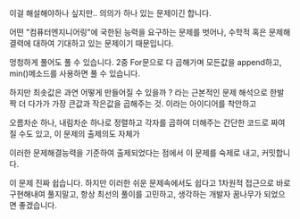 이걸 해설해야하나 싶지만.. 의의가 하나 있는 문제이긴 합니다.

어떤 "컴퓨터엔지니어링"에 국한된 능력을 요구하는 문제를 벗어나, 수학적 혹은
문제해결력에 대하여 기대하고 있는 문제이기 때문입니다.

멍청하게 풀어도 풀 수 있습니다. 2중 For문으로 다 곱해가며 
모든값을 append하고, min()메소드를 사용하면 풀 수 있습니다.

하지만 최솟값은 과연 어떻게 만들어질 수 있을까 ? 라는 근본적인 문제 해석으로 한발짝 더 다가가
가장 큰값과 작은값을 곱해주는 것. 이라는 아이디어를 착안하고 

오름차순 하나, 내림차순 하나로 정렬하고 각자를 곱하여 더해주는 
간단한 코드로 짜여질 수도 있고, 이 문제의 출제의도 자체가

이러한 문제해결능력을 기준하여 출제되었다는 점에서 이 문제를 숙제로 내고, 커밋합니다.

이 문제 진짜 쉽습니다. 하지만 이러한 쉬운 문제속에서도
쉽다고 1차원적 접근으로 바로 구현해내여 풀지말고, 항상 최선의 풀이를 고민하고, 생각하는
개발자 꿈나무가 되었으면 좋겠습니다.
